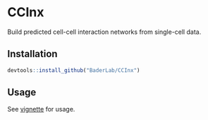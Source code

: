 # CCInx
Build predicted cell-cell interaction networks from single-cell data.

## Installation
```r
devtools::install_github("BaderLab/CCInx")
```

## Usage
See [vignette](vignettes/ccinxfromde.html) for usage.
